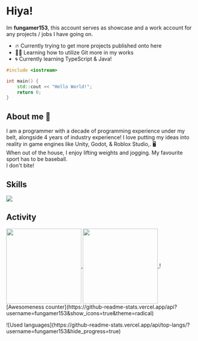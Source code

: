 # Hiya!
Im **fungamer153**, this account serves as showcase and a work account for any projects / jobs I have going on.
- 🔥 Currently trying to get more projects published onto here
- 👩‍💻 Learning how to utilize Git more in my works
- 🌀 Currently learning TypeScript & Java!

```cpp
#include <iostream>

int main() {
    std::cout << "Hello World!";
    return 0;
}
```

## About me 👋
<p>I am a programmer with a decade of programming experience under my belt, alongside 4 years of industry experience! I love putting my ideas into reality in game engines like <color>Unity</color>, <color>Godot</color>, & <color>Roblox Studio</color>,. 🖥️ <br>When out of the house, I enjoy lifting weights and jogging. My favourite sport has to be baseball. <br>I don't bite!</p>

## Skills
<p align="left">
  <a href="https://skillicons.dev">
    <img src="https://skillicons.dev/icons?i=git,github,cpp,discord,bots,cs,py,blender,bash,figma,html,idea,java,lua,php,js,unity" />
  </a>
</p>

## Activity
<a href="https://github.com/anuraghazra/github-readme-stats">
  <img height=200 align="center" src="https://github-readme-stats.vercel.app/api?username=fungamer153" />
</a>
<a href="https://github.com/anuraghazra/convoychat">
  <img height=200 align="center" src="https://github-readme-stats.vercel.app/api/top-langs?username=fungamer153&layout=compact&langs_count=8&card_width=320" />
</a

<p align="center">
  ![Awesomeness counter](https://github-readme-stats.vercel.app/api?username=fungamer153&show_icons=true&theme=radical)
</p>
![Used languages](https://github-readme-stats.vercel.app/api/top-langs/?username=fungamer153&hide_progress=true)
